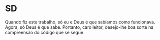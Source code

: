 # SD
Quando fiz este trabalho, só eu e Deus é que sabíamos como funcionava. Agora, só Deus é que sabe. Portanto, caro leitor, desejo-lhe boa sorte na compreensão do código que se segue.
